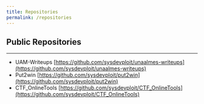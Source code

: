 ```yaml
---
title: Repositories
permalink: /repositories
---
```


## Public Repositories

* * *

*   UAM-Writeups [https://github.com/sysdevploit/unaalmes-writeups](https://github.com/sysdevploit/unaalmes-writeups)
*   Put2win [https://github.com/sysdevploit/put2win](https://github.com/sysdevploit/put2win)
*   CTF_OnlineTools [https://github.com/sysdevploit/CTF_OnlineTools](https://github.com/sysdevploit/CTF_OnlineTools)
